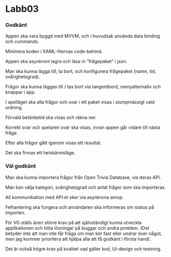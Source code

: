 # Labb03

### Godkänt

Appen ska vara byggd med MVVM, och i huvudsak använda data binding och commands.

Minimera koden i XAML-filernas code-behind.

Appen ska asynkront lagra och läsa in “frågepaket” i json.

Man ska kunna lägga till, ta bort, och konfigurera frågepaket (namn, tid, svårighetsgrad).

Frågor ska kunna läggas till / tas bort via tangentbord, menyalternativ och knappar i app.

I spelläget ska alla frågor och svar i ett paket visas i slumpmässigt vald ordning.

Förvald betänketid ska visas och räkna ner.

Korrekt svar och spelaren svar ska visas, innan appen går vidare till nästa fråga.

Efter alla frågor gått igenom visas ett resultat.

Det ska finnas ett helskärmsläge.



### Väl godkänt

Man ska kunna importera frågor från Open Trivia Database, via deras API.

Man kan välja kategori, svårighetsgrad och antal frågor som ska importeras.

All kommunikation med API:et sker via asynkrona anrop.

Felhantering ska fungera och användaren ska informeras om status på importen.

För VG ställs även större krav på att självständigt kunna utveckla applikationen och hitta lösningar på buggar och andra problem. (Det betyder inte att man inte får fråga om man kör fast eller undrar över något, men jag kommer prioritera att hjälpa alla att få godkänt i första hand).

Det är också högre krav på kvalitet vad gäller kod, UI-design och testning.
